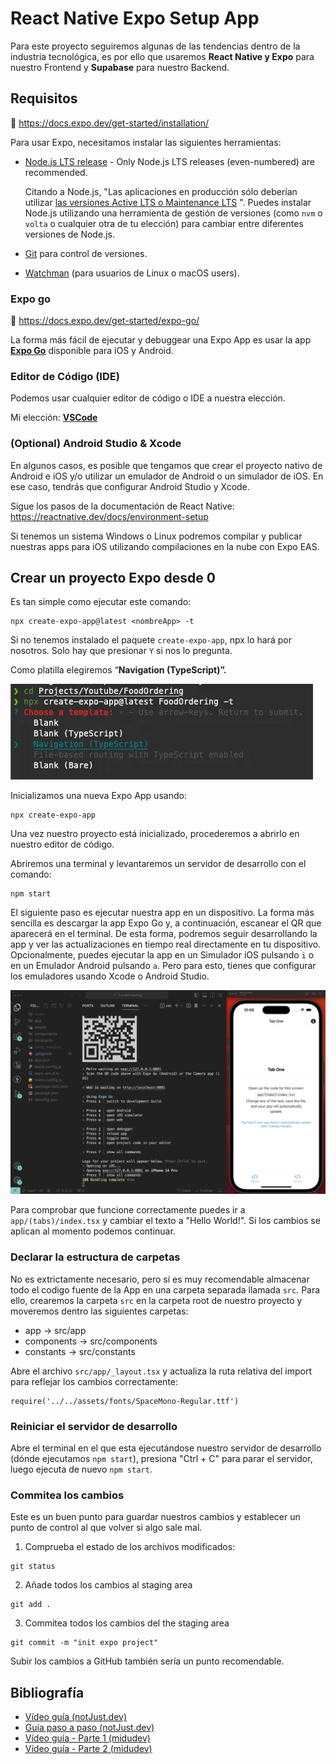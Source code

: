 # React Native Expo Setup App
Para este proyecto seguiremos algunas de las tendencias dentro de la industria tecnológica, es por ello que usaremos **React Native y Expo** para nuestro Frontend y **Supabase** para nuestro Backend.

## Requisitos

📖 https://docs.expo.dev/get-started/installation/

Para usar Expo, necesitamos instalar las siguientes herramientas:

- [Node.js LTS release](https://nodejs.org/en/) - Only Node.js LTS releases (even-numbered) are recommended.
    
    Citando a Node.js, "Las aplicaciones en producción sólo deberían utilizar [las versiones Active LTS o Maintenance LTS](https://nodejs.org/en/about/releases/) ". Puedes instalar Node.js utilizando una herramienta de gestión de versiones (como `nvm` o `volta` o cualquier otra de tu elección) para cambiar entre diferentes versiones de Node.js.
    
- [Git](https://git-scm.com/) para control de versiones.

- [Watchman](https://facebook.github.io/watchman/docs/install#buildinstall) (para usuarios de Linux o macOS users).

### Expo go

📖 https://docs.expo.dev/get-started/expo-go/

La forma más fácil de ejecutar y debuggear una Expo App es usar la app [**Expo Go**](https://expo.dev/client) disponible para iOS y Android.

### Editor de Código (IDE)

Podemos usar cualquier editor de código o IDE a nuestra elección.

Mi elección: [**VSCode**](https://code.visualstudio.com/)

### (Optional) Android Studio & Xcode

En algunos casos, es posible que tengamos que crear el proyecto nativo de Android e iOS y/o utilizar un emulador de Android o un simulador de iOS. En ese caso, tendrás que configurar Android Studio y Xcode.

Sigue los pasos de la documentación de React Native: https://reactnative.dev/docs/environment-setup

Si tenemos un sistema Windows o Linux podremos compilar y publicar nuestras apps para iOS utilizando compilaciones en la nube con Expo EAS.

## Crear un proyecto Expo desde 0

Es tan simple como ejecutar este comando:

```
npx create-expo-app@latest <nombreApp> -t
```

Si no tenemos instalado el paquete `create-expo-app`, npx lo hará por nosotros. Solo hay que presionar `Y` si nos lo pregunta. 

Como platilla elegiremos “**Navigation (TypeScript)”.**

![alt text](img/image.png)

Inicializamos una nueva Expo App usando:
```
npx create-expo-app
```

Una vez nuestro proyecto está inicializado, procederemos a abrirlo en nuestro editor de código.

Abriremos una terminal y levantaremos un servidor de desarrollo con el comando:
```
npm start
```

El siguiente paso es ejecutar nuestra app en un dispositivo. La forma más sencilla es descargar la app Expo Go y, a continuación, escanear el QR que aparecerá en el terminal. De esta forma, podremos seguir desarrollando la app y ver las actualizaciones en tiempo real directamente en tu dispositivo.
Opcionalmente, puedes ejecutar la app en un Simulador iOS pulsando `i` o en un Emulador Android pulsando `a`. Pero para esto, tienes que configurar los emuladores usando Xcode o Android Studio.

![alt text](img/image-1.png)

Para comprobar que funcione correctamente puedes ir a
`app/(tabs)/index.tsx` y cambiar el texto a "Hello World!". Si los cambios se aplican al momento podemos continuar.

### Declarar la estructura de carpetas

No es extrictamente necesario, pero sí es muy recomendable almacenar todo el codigo fuente de la App en una carpeta separada llamada `src`. Para ello, crearemos la carpeta `src` en la carpeta root de nuestro proyecto y moveremos dentro las siguientes carpetas:

- app → src/app
- components → src/components
- constants → src/constants

Abre el archivo `src/app/_layout.tsx` y actualiza la ruta relativa del import para reflejar los cambios correctamente:

```
require('../../assets/fonts/SpaceMono-Regular.ttf')
```

### Reiniciar el servidor de desarrollo

Abre el terminal en el que esta ejecutándose nuestro servidor de desarrollo (dónde ejecutamos `npm start`), presiona "Ctrl + C" para parar el servidor, luego ejecuta de nuevo `npm start`.

### Commitea los cambios

Este es un buen punto para guardar nuestros cambios y establecer un punto de control al que volver si algo sale mal.

1. Comprueba el estado de los archivos modificados:

```
git status
```

2. Añade todos los cambios al staging area

```
git add .
```

3. Commitea todos los cambios del the staging area

```
git commit -m "init expo project"
```

Subir los cambios a GitHub también sería un punto recomendable.

## Bibliografía
- [Vídeo guía (notJust.dev)](https://www.youtube.com/watch?v=rIYzLhkG9TA&t=2481s)
- [Guía paso a paso (notJust.dev)](https://notjust.notion.site/React-Native-Supabase-Masterclass-47a69a60bc464c399b5a0df4d3c4a630)
- [Vídeo guía - Parte 1 (midudev)](https://www.youtube.com/watch?v=U23lNFm_J70)
- [Vídeo guía - Parte 2 (midudev)](https://www.youtube.com/watch?v=ZDoiMLqWz2Es)